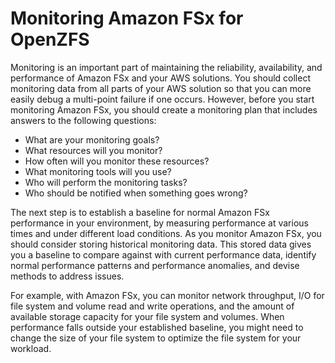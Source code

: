 # Monitoring Amazon FSx for OpenZFS<a name="monitoring_overview"></a>

Monitoring is an important part of maintaining the reliability, availability, and performance of Amazon FSx and your AWS solutions\. You should collect monitoring data from all parts of your AWS solution so that you can more easily debug a multi\-point failure if one occurs\. However, before you start monitoring Amazon FSx, you should create a monitoring plan that includes answers to the following questions:
+ What are your monitoring goals?
+ What resources will you monitor?
+ How often will you monitor these resources?
+ What monitoring tools will you use?
+ Who will perform the monitoring tasks?
+ Who should be notified when something goes wrong?

The next step is to establish a baseline for normal Amazon FSx performance in your environment, by measuring performance at various times and under different load conditions\. As you monitor Amazon FSx, you should consider storing historical monitoring data\. This stored data gives you a baseline to compare against with current performance data, identify normal performance patterns and performance anomalies, and devise methods to address issues\.

For example, with Amazon FSx, you can monitor network throughput, I/O for file system and volume read and write operations, and the amount of available storage capacity for your file system and volumes\. When performance falls outside your established baseline, you might need to change the size of your file system to optimize the file system for your workload\.
